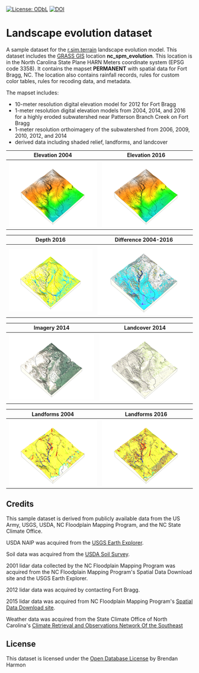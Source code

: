 [![License: ODbL](https://img.shields.io/badge/License-ODbL-brightgreen.svg)](https://opendatacommons.org/licenses/odbl/)
[![DOI](https://zenodo.org/badge/115289574.svg)](https://zenodo.org/badge/latestdoi/115289574)
# Landscape evolution dataset
A sample dataset for the
[r.sim.terrain](https://github.com/baharmon/landscape_evolution)
landscape evolution model.
This dataset includes
the [GRASS GIS](grass.osgeo.org) location **nc_spm_evolution**.
This location is in the North Carolina State Plane HARN Meters
coordinate system (EPSG code 3358).
It contains the mapset **PERMANENT**
with spatial data for Fort Bragg, NC.
The location also contains
rainfall records,
rules for custom color tables,
rules for recoding data,
and metadata.

The mapset includes:
* 10-meter resolution digital elevation model for 2012 for Fort Bragg
* 1-meter resolution digital elevation models from 2004, 2014, and 2016
for a highly eroded subwatershed near Patterson Branch Creek on Fort Bragg
* 1-meter resolution orthoimagery of the subwatershed from 2006, 2009, 2010, 2012, and 2014
* derived data including shaded relief, landforms, and landcover

Elevation 2004 | Elevation 2016
:-------------------------:|:-------------------------:
<img src="images/sample_data_3d/colorized_skyview_2004.png"> | <img src="images/sample_data_3d/colorized_skyview_2016.png">

Depth 2016 | Difference 2004-2016
:-------------------------:|:-------------------------:
<img src="images/sample_data_3d/depth_2016.png"> | <img src="images/sample_data_3d/difference_2004_2016.png">

Imagery 2014 | Landcover 2014
:-------------------------:|:-------------------------:
<img src="images/sample_data_3d/naip_2014.png"> | <img src="images/sample_data_3d/landcover.png">

Landforms 2004 | Landforms 2016
:-------------------------:|:-------------------------:
<img src="images/sample_data_3d/landforms_2004.png"> | <img src="images/sample_data_3d/landforms_2016.png">

## Credits
This sample dataset is derived from publicly available data from
the US Army, USGS, USDA, NC Floodplain
Mapping Program, and the NC State Climate Office.

USDA NAIP was acquired from the
[USGS Earth Explorer](https://earthexplorer.usgs.gov/).

Soil data was acquired from the
[USDA Soil Survey](http://websoilsurvey.sc.egov.usda.gov/).

2001 lidar data collected by the NC Floodplain Mapping Program
was acquired from the NC Floodplain Mapping Program's
Spatial Data Download site and the USGS Earth Explorer.

2012 lidar data was acquired by contacting Fort Bragg.

2015 lidar data was acquired from NC Floodplain Mapping Program's
[Spatial Data Download site](https://rmp.nc.gov/sdd/).

Weather data was acquired from the State Climate Office of North Carolina's
[Climate Retrieval and Observations Network Of the Southeast](http://climate.ncsu.edu/cronos)

## License
This dataset is licensed under the
[Open Database License](https://opendatacommons.org/licenses/odbl/)
by Brendan Harmon
